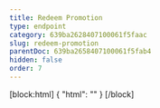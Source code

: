 ```yaml
---
title: Redeem Promotion
type: endpoint
category: 639ba2628407100061f5faac
slug: redeem-promotion
parentDoc: 639ba2658407100061f5fab4
hidden: false
order: 7
---
```

[block:html]
{
  "html": "<style>\n.LanguagePicker-divider { \n  display: none; }\n</style>"
}
[/block]